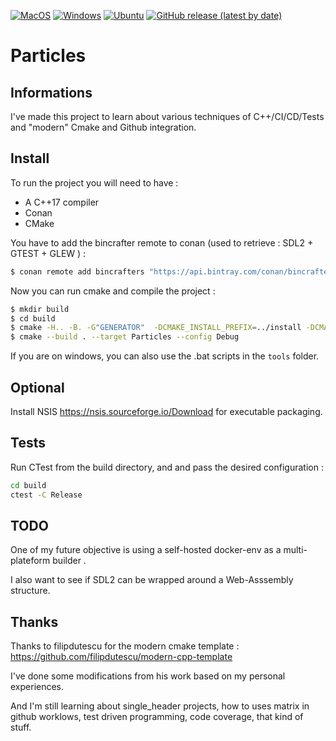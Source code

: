 [![MacOS](https://github.com/Paingouin/Particles/workflows/MacOS/badge.svg)](https://github.com/Paingouin/Particles/actions)
[![Windows](https://github.com/Paingouin/Particles/workflows/Windows/badge.svg)](https://github.com/Paingouin/Particles/actions)
[![Ubuntu](https://github.com/Paingouin/Particles/workflows/Ubuntu/badge.svg)](https://github.com/Paingouin/Particles/actions)
[![GitHub release (latest by date)](https://img.shields.io/github/v/release/Paingouin/Particles)](https://github.com/Paingouin/Particles/releases)

# Particles

## Informations

I've made this project to learn about various techniques of C++/CI/CD/Tests and "modern" Cmake and Github integration.

## Install

To run the project you will need to have :
* A C++17 compiler
* Conan 
* CMake

You have to add the bincrafter remote to conan (used to retrieve : SDL2 +  GTEST +  GLEW ) :
````bash
$ conan remote add bincrafters "https://api.bintray.com/conan/bincrafters/public-conan"
````

Now you can run cmake and compile the project :
````bash
$ mkdir build
$ cd build
$ cmake -H.. -B. -G"GENERATOR"  -DCMAKE_INSTALL_PREFIX=../install -DCMAKE_BUILD_TYPE=Debug
$ cmake --build . --target Particles --config Debug
````

If you are on windows, you can also use the .bat scripts in the `tools` folder.

## Optional

Install NSIS https://nsis.sourceforge.io/Download for executable packaging.

## Tests

Run CTest from the build directory, and and pass the desired configuration :

````bash
cd build 
ctest -C Release 
````

## TODO

One of my future objective is using a self-hosted docker-env as a multi-plateform builder .

I also want to see if SDL2 can be wrapped around a Web-Asssembly structure.

## Thanks
Thanks to filipdutescu for the modern cmake template : https://github.com/filipdutescu/modern-cpp-template

I've done some modifications from his work based on my personal experiences. 

And I'm still learning about single_header projects, how to uses matrix in github worklows, test driven programming, code coverage, that kind of stuff.
